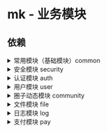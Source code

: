 # mk - 业务模块

## 依赖

<details>
  <summary>常用模块（基础模块）common</summary>

1. `mk-common`

``` xml
<dependency>
  <groupId>com.github.xujiaji.mk</groupId>
  <artifactId>mk-common</artifactId>
  <version>0.0.3</version>
</dependency>
```

2. `mk-common-admin`常用模块管理控制

``` xml
<dependency>
  <groupId>com.github.xujiaji.mk</groupId>
  <artifactId>mk-common-admin</artifactId>
  <version>0.0.3</version>
</dependency>
```
</details>

<details>
    <summary>安全模块 security</summary>

1. `mk-security`

``` xml
<dependency>
  <groupId>com.github.xujiaji.mk</groupId>
  <artifactId>mk-security</artifactId>
  <version>0.0.3</version>
</dependency>
```

2. `mk-security-front`前端安全模块

``` xml
<dependency>
  <groupId>com.github.xujiaji.mk</groupId>
  <artifactId>mk-security-front</artifactId>
  <version>0.0.3</version>
</dependency>
```

3. `mk-security-admin`安全管理模块

``` xml
<dependency>
  <groupId>com.github.xujiaji.mk</groupId>
  <artifactId>mk-security-admin</artifactId>
  <version>0.0.3</version>
</dependency>
```
</details>


<details>
    <summary>认证模块 auth</summary>
    
1. `mk-auth`

``` xml
<dependency>
  <groupId>com.github.xujiaji.mk</groupId>
  <artifactId>mk-auth</artifactId>
  <version>0.0.3</version>
</dependency>
```

2. `mk-auth-front`前端认证模块

``` xml
<dependency>
  <groupId>com.github.xujiaji.mk</groupId>
  <artifactId>mk-auth-front</artifactId>
  <version>0.0.3</version>
</dependency>
```

3. `mk-auth-admin`认证管理模块

``` xml
<dependency>
  <groupId>com.github.xujiaji.mk</groupId>
  <artifactId>mk-auth-admin</artifactId>
  <version>0.0.3</version>
</dependency>
```
</details>

<details>
    <summary>用户模块 user</summary>
    
1. `mk-user`

``` xml
<dependency>
  <groupId>com.github.xujiaji.mk</groupId>
  <artifactId>mk-user</artifactId>
  <version>0.0.3</version>
</dependency>
```

2. `mk-user-front`前端用户模块

``` xml
<dependency>
  <groupId>com.github.xujiaji.mk</groupId>
  <artifactId>mk-user-front</artifactId>
  <version>0.0.3</version>
</dependency>
```

3. `mk-auth-admin`用户管理模块

``` xml
<dependency>
  <groupId>com.github.xujiaji.mk</groupId>
  <artifactId>mk-user-admin</artifactId>
  <version>0.0.3</version>
</dependency>
``` 
</details>

<details>
    <summary>圈子动态模块 community</summary>
   
1. `mk-community`

``` xml
<dependency>
  <groupId>com.github.xujiaji.mk</groupId>
  <artifactId>mk-community</artifactId>
  <version>0.0.3</version>
</dependency>
```

2. `mk-community-front`前端圈子动态模块

``` xml
<dependency>
  <groupId>com.github.xujiaji.mk</groupId>
  <artifactId>mk-community-front</artifactId>
  <version>0.0.3</version>
</dependency>
```

3. `mk-community-admin`圈子动态管理模块

``` xml
<dependency>
  <groupId>com.github.xujiaji.mk</groupId>
  <artifactId>mk-community-admin</artifactId>
  <version>0.0.3</version>
</dependency>
```  
</details>

<details>
    <summary>文件模块 file</summary>
    
1. `mk-file`

``` xml
<dependency>
  <groupId>com.github.xujiaji.mk</groupId>
  <artifactId>mk-file</artifactId>
  <version>0.0.3</version>
</dependency>
```

2. `mk-file-front`前端文件模块

``` xml
<dependency>
  <groupId>com.github.xujiaji.mk</groupId>
  <artifactId>mk-file-front</artifactId>
  <version>0.0.3</version>
</dependency>
```

3. `mk-file-admin`文件管理模块

``` xml
<dependency>
  <groupId>com.github.xujiaji.mk</groupId>
  <artifactId>mk-file-admin</artifactId>
  <version>0.0.3</version>
</dependency>
```  
</details>

<details>
    <summary>日志模块 log</summary>
    
1. `mk-log`

``` xml
<dependency>
  <groupId>com.github.xujiaji.mk</groupId>
  <artifactId>mk-log</artifactId>
  <version>0.0.3</version>
</dependency>
```

2. `mk-log-front`前端日志模块

``` xml
<dependency>
  <groupId>com.github.xujiaji.mk</groupId>
  <artifactId>mk-log-front</artifactId>
  <version>0.0.3</version>
</dependency>
```

3. `mk-log-admin`日志管理模块

``` xml
<dependency>
  <groupId>com.github.xujiaji.mk</groupId>
  <artifactId>mk-log-admin</artifactId>
  <version>0.0.3</version>
</dependency>
```  
</details>

<details>
    <summary>支付模块 pay</summary>
    
1. `mk-pay`

``` xml
<dependency>
  <groupId>com.github.xujiaji.mk</groupId>
  <artifactId>mk-pay</artifactId>
  <version>0.0.3</version>
</dependency>
```

2. `mk-pay-front`前端支付模块

``` xml
<dependency>
  <groupId>com.github.xujiaji.mk</groupId>
  <artifactId>mk-pay-front</artifactId>
  <version>0.0.3</version>
</dependency>
```

3. `mk-pay-admin`支付管理模块

``` xml
<dependency>
  <groupId>com.github.xujiaji.mk</groupId>
  <artifactId>mk-pay-admin</artifactId>
  <version>0.0.3</version>
</dependency>
```  
</details>

